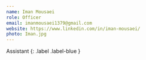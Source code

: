 ```yaml
---
name: Iman Mousaei
role: Officer
email: imanmousaei1379@gmail.com
website: https://www.linkedin.com/in/iman-mousaei/
photo: Iman.jpg
---
```


Assistant
{: .label .label-blue }
